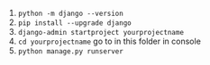 1. `python -m django --version`
2. `pip install --upgrade django`
3. `django-admin startproject yourprojectname`
4. `cd yourprojectname` go to in this folder in console
5. `python manage.py runserver`
